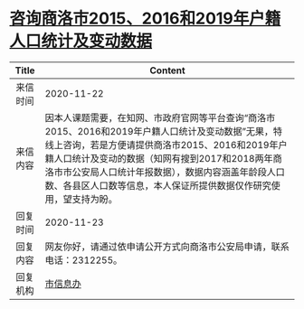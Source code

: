 # <a href="http://www.shangluo.gov.cn/zmhd/ldxxxx.jsp?urltype=leadermail.LeaderMailContentUrl&wbtreeid=1112&leadermailid=6639">咨询商洛市2015、2016和2019年户籍人口统计及变动数据</a>
| Title |                                                                                      Content                                                                                       |
|:-----:|------------------------------------------------------------------------------------------------------------------------------------------------------------------------------------|
| 来信时间  | 2020-11-22                                                                                                                                                                         |
| 来信内容  | 因本人课题需要，在知网、市政府官网等平台查询“商洛市2015、2016和2019年户籍人口统计及变动数据”无果，特线上咨询，若是方便请提供商洛市2015、2016和2019年户籍人口统计及变动的数据（知网有搜到2017和2018两年商洛市市公安局人口统计年报数据），数据内容涵盖年龄段人口数、各县区人口数等信息，本人保证所提供数据仅作研究使用，望支持为盼。 |
| 回复时间  | 2020-11-23                                                                                                                                                                         |
| 回复内容  | 网友你好，请通过依申请公开方式向商洛市公安局申请，联系电话：2312255。                                                                                                                                             |
| 回复机构  | <a href="../../categories/agencies/市信息办.md">市信息办</a>                                                                                                                               |